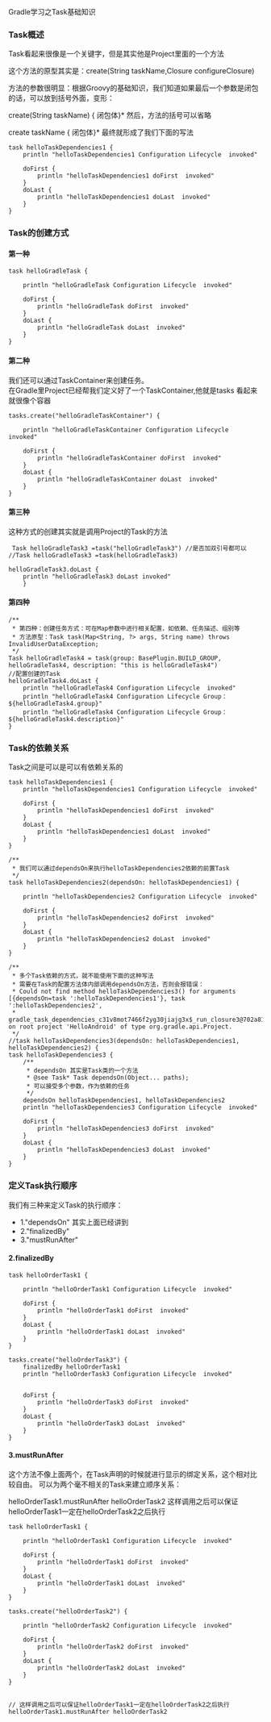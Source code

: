 Gradle学习之Task基础知识


### Task概述

Task看起来很像是一个关键字，但是其实他是Project里面的一个方法

这个方法的原型其实是：create(String taskName,Closure configureClosure)

方法的参数很明显：根据Groovy的基础知识，我们知道如果最后一个参数是闭包的话，可以放到括号外面，变形：

create(String taskName) { 闭包体}* 然后，方法的括号可以省略

create taskName { 闭包体}* 最终就形成了我们下面的写法

```
task helloTaskDependencies1 {
    println "helloTaskDependencies1 Configuration Lifecycle  invoked"

    doFirst {
        println "helloTaskDependencies1 doFirst  invoked"
    }
    doLast {
        println "helloTaskDependencies1 doLast  invoked"
    }
}
```

### Task的创建方式

#### 第一种
```
task helloGradleTask {

    println "helloGradleTask Configuration Lifecycle  invoked"

    doFirst {
        println "helloGradleTask doFirst  invoked"
    }
    doLast {
        println "helloGradleTask doLast  invoked"
    }
}
```
#### 第二种

我们还可以通过TaskContainer来创建任务。  
在Gradle里Project已经帮我们定义好了一个TaskContainer,他就是tasks 看起来就很像个容器

```
tasks.create("helloGradleTaskContainer") {

    println "helloGradleTaskContainer Configuration Lifecycle  invoked"

    doFirst {
        println "helloGradleTaskContainer doFirst  invoked"
    }
    doLast {
        println "helloGradleTaskContainer doLast  invoked"
    }
}
```
#### 第三种
这种方式的创建其实就是调用Project的Task的方法
```
 Task helloGradleTask3 =task("helloGradleTask3") //是否加双引号都可以 
//Task helloGradleTask3 =task(helloGradleTask3) 

helloGradleTask3.doLast { 
    println "helloGradleTask3 doLast invoked" 
    }
```

#### 第四种
```
/**
 * 第四种：创建任务方式：可在Map参数中进行相关配置，如依赖、任务描述、组别等
 * 方法原型：Task task(Map<String, ?> args, String name) throws InvalidUserDataException;
 */
Task helloGradleTask4 = task(group: BasePlugin.BUILD_GROUP, helloGradleTask4, description: "this is helloGradleTask4")
//配置创建的Task
helloGradleTask4.doLast {
    println "helloGradleTask4 Configuration Lifecycle  invoked"
    println "helloGradleTask4 Configuration Lifecycle Group：${helloGradleTask4.group}"
    println "helloGradleTask4 Configuration Lifecycle Group：${helloGradleTask4.description}"
}
```



### Task的依赖关系

Task之间是可以是可以有依赖关系的

```
task helloTaskDependencies1 {
    println "helloTaskDependencies1 Configuration Lifecycle  invoked"

    doFirst {
        println "helloTaskDependencies1 doFirst  invoked"
    }
    doLast {
        println "helloTaskDependencies1 doLast  invoked"
    }
}
```

```
/**
 * 我们可以通过dependsOn来执行helloTaskDependencies2依赖的前置Task
 */
task helloTaskDependencies2(dependsOn: helloTaskDependencies1) {

    println "helloTaskDependencies2 Configuration Lifecycle  invoked"

    doFirst {
        println "helloTaskDependencies2 doFirst  invoked"
    }
    doLast {
        println "helloTaskDependencies2 doLast  invoked"
    }
}
```

```
/**
 * 多个Task依赖的方式，就不能使用下面的这种写法
 * 需要在Task的配置方法体内部调用dependsOn方法，否则会报错误：
 * Could not find method helloTaskDependencies3() for arguments [{dependsOn=task ':helloTaskDependencies1'}, task ':helloTaskDependencies2',
 * gradle_task_dependencies_c31v8mot7466f2yg30jiajg3x$_run_closure3@702a8156] on root project 'HelloAndroid' of type org.gradle.api.Project.
 */
//task helloTaskDependencies3(dependsOn: helloTaskDependencies1, helloTaskDependencies2) {
task helloTaskDependencies3 {
    /**
     * dependsOn 其实是Task类的一个方法
     * @see Task* Task dependsOn(Object... paths);
     * 可以接受多个参数，作为依赖的任务
     */
    dependsOn helloTaskDependencies1, helloTaskDependencies2
    println "helloTaskDependencies3 Configuration Lifecycle  invoked"

    doFirst {
        println "helloTaskDependencies3 doFirst  invoked"
    }
    doLast {
        println "helloTaskDependencies3 doLast  invoked"
    }
}
```

### 定义Task执行顺序

我们有三种来定义Task的执行顺序：

- 1."dependsOn" 其实上面已经讲到
- 2."finalizedBy"
- 3."mustRunAfter"


#### 2.finalizedBy

```
task helloOrderTask1 {

    println "helloOrderTask1 Configuration Lifecycle  invoked"

    doFirst {
        println "helloOrderTask1 doFirst  invoked"
    }
    doLast {
        println "helloOrderTask1 doLast  invoked"
    }
}

tasks.create("helloOrderTask3") {
    finalizedBy helloOrderTask1
    println "helloOrderTask3 Configuration Lifecycle  invoked"


    doFirst {
        println "helloOrderTask3 doFirst  invoked"
    }
    doLast {
        println "helloOrderTask3 doLast  invoked"
    }
}
```


#### 3.mustRunAfter
这个方法不像上面两个，在Task声明的时候就进行显示的绑定关系，这个相对比较自由。
可以为两个毫不相关的Task来建立顺序关系：

helloOrderTask1.mustRunAfter helloOrderTask2
这样调用之后可以保证helloOrderTask1一定在helloOrderTask2之后执行

```
task helloOrderTask1 {

    println "helloOrderTask1 Configuration Lifecycle  invoked"

    doFirst {
        println "helloOrderTask1 doFirst  invoked"
    }
    doLast {
        println "helloOrderTask1 doLast  invoked"
    }
}

tasks.create("helloOrderTask2") {

    println "helloOrderTask2 Configuration Lifecycle  invoked"

    doFirst {
        println "helloOrderTask2 doFirst  invoked"
    }
    doLast {
        println "helloOrderTask2 doLast  invoked"
    }
}


// 这样调用之后可以保证helloOrderTask1一定在helloOrderTask2之后执行
helloOrderTask1.mustRunAfter helloOrderTask2
```


